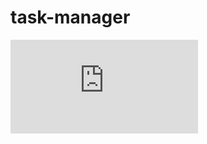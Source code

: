 # task-manager
![alt text](https://github.com/Waldemier/task-manager/blob/main/images/task-manager-architecture.pdf?raw=true)
